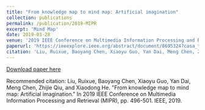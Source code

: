 ```yaml
---
title: "From knowledge map to mind map: Artificial imagination"
collection: publications
permalink: /publication/2019-MIPR
excerpt: 'Mind Map'
date: 2019-03-28
venue: '2019 IEEE Conference on Multimedia Information Processing and Retrieval (MIPR)'
paperurl: 'https://ieeexplore.ieee.org/abstract/document/8695324?casa_token=xnAn637X6w4AAAAA:XkuhlNr7jDvSD_ANNMg_hc_gxKM4UYfSX8o6aI6Y1GW3sfDjDWIDWifHqVZWAUiNrbIUT7Bw4PcV'
citation: 'Liu, Ruixue, Baoyang Chen, Xiaoyu Guo, Yan Dai, Meng Chen, Zhijie Qiu, and Xiaodong He. "From knowledge map to mind map: Artificial imagination." In 2019 IEEE Conference on Multimedia Information Processing and Retrieval (MIPR), pp. 496-501. IEEE, 2019.'
---
```



[Download paper here](https://ieeexplore.ieee.org/abstract/document/8695324?casa_token=xnAn637X6w4AAAAA:XkuhlNr7jDvSD_ANNMg_hc_gxKM4UYfSX8o6aI6Y1GW3sfDjDWIDWifHqVZWAUiNrbIUT7Bw4PcV)

Recommended citation: Liu, Ruixue, Baoyang Chen, Xiaoyu Guo, Yan Dai, Meng Chen, Zhijie Qiu, and Xiaodong He. "From knowledge map to mind map: Artificial imagination." In 2019 IEEE Conference on Multimedia Information Processing and Retrieval (MIPR), pp. 496-501. IEEE, 2019.